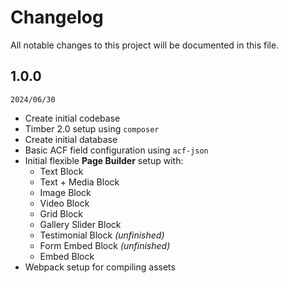 # Changelog

All notable changes to this project will be documented in this file.

## 1.0.0
`2024/06/30`
- Create initial codebase
- Timber 2.0 setup using `composer`
- Create initial database
- Basic ACF field configuration using `acf-json`
- Initial flexible **Page Builder** setup with:
  - Text Block
  - Text + Media Block
  - Image Block
  - Video Block
  - Grid Block
  - Gallery Slider Block
  - Testimonial Block _(unfinished)_
  - Form Embed Block _(unfinished)_
  - Embed Block
- Webpack setup for compiling assets
